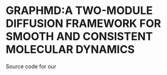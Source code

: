 # GRAPHMD:A TWO-MODULE DIFFUSION FRAMEWORK FOR SMOOTH AND CONSISTENT MOLECULAR DYNAMICS
Source code for our 
